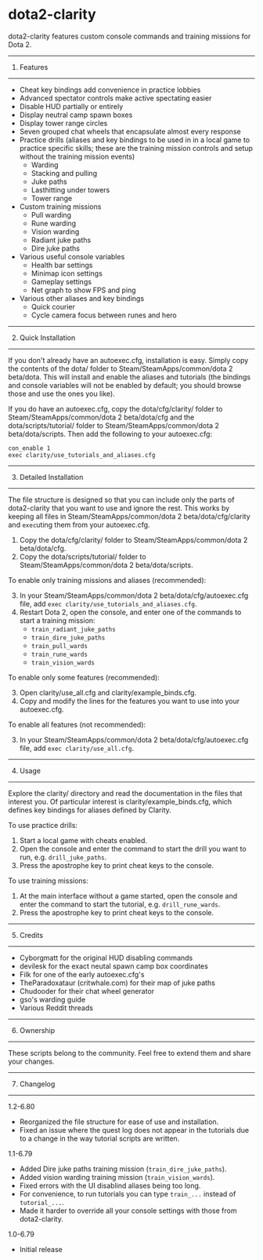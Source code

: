 dota2-clarity
=============

dota2-clarity features custom console commands and training missions for Dota 2.

---
1. Features
-----------

* Cheat key bindings add convenience in practice lobbies
* Advanced spectator controls make active spectating easier
* Disable HUD partially or entirely
* Display neutral camp spawn boxes
* Display tower range circles
* Seven grouped chat wheels that encapsulate almost every response
* Practice drills (aliases and key bindings to be used in in a local game to
  practice specific skills; these are the training mission controls and setup
  without the training mission events)
  - Warding
  - Stacking and pulling
  - Juke paths
  - Lasthitting under towers
  - Tower range
* Custom training missions
  - Pull warding
  - Rune warding
  - Vision warding
  - Radiant juke paths
  - Dire juke paths
* Various useful console variables
  - Health bar settings
  - Minimap icon settings
  - Gameplay settings
  - Net graph to show FPS and ping
* Various other aliases and key bindings
  - Quick courier
  - Cycle camera focus between runes and hero

---
2. Quick Installation
---------------------

If you don't already have an autoexec.cfg, installation is easy. Simply copy
the contents of the dota/ folder to Steam/SteamApps/common/dota 2 beta/dota.
This will install and enable the aliases and tutorials (the bindings and
console variables will not be enabled by default; you should browse those
and use the ones you like).

If you do have an autoexec.cfg, copy the dota/cfg/clarity/ folder to
Steam/SteamApps/common/dota 2 beta/dota/cfg and the dota/scripts/tutorial/
folder to Steam/SteamApps/common/dota 2 beta/dota/scripts. Then add the
following to your autoexec.cfg:

    con_enable 1
    exec clarity/use_tutorials_and_aliases.cfg

---
3. Detailed Installation
------------------------

The file structure is designed so that you can include only the parts of
dota2-clarity that you want to use and ignore the rest. This works by keeping
all files in Steam/SteamApps/common/dota 2 beta/dota/cfg/clarity and `exec`uting
them from your autoexec.cfg.

1. Copy the dota/cfg/clarity/ folder to
   Steam/SteamApps/common/dota 2 beta/dota/cfg.
2. Copy the dota/scripts/tutorial/ folder to
   Steam/SteamApps/common/dota 2 beta/dota/scripts.

To enable only training missions and aliases (recommended):

3. In your Steam/SteamApps/common/dota 2 beta/dota/cfg/autoexec.cfg file,
   add `exec clarity/use_tutorials_and_aliases.cfg`.
4. Restart Dota 2, open the console, and enter one of the commands to start
   a training mission:
   * `train_radiant_juke_paths`
   * `train_dire_juke_paths`
   * `train_pull_wards`
   * `train_rune_wards`
   * `train_vision_wards`

To enable only some features (recommended):

3. Open clarity/use_all.cfg and clarity/example_binds.cfg.
4. Copy and modify the lines for the features you want to use into your
   autoexec.cfg.

To enable all features (not recommended):

3. In your Steam/SteamApps/common/dota 2 beta/dota/cfg/autoexec.cfg file,
   add `exec clarity/use_all.cfg`.

---
4. Usage
--------

Explore the clarity/ directory and read the documentation in the files that
interest you. Of particular interest is clarity/example_binds.cfg, which defines
key bindings for aliases defined by Clarity.

To use practice drills:

1. Start a local game with cheats enabled.
2. Open the console and enter the command to start the drill you want to run,
   e.g. `drill_juke_paths`.
3. Press the apostrophe key to print cheat keys to the console.

To use training missions:

1. At the main interface without a game started, open the console and enter the
   command to start the tutorial, e.g. `drill_rune_wards`.
2. Press the apostrophe key to print cheat keys to the console.

---
5. Credits
----------

* Cyborgmatt for the original HUD disabling commands
* devilesk for the exact neutal spawn camp box coordinates
* Filk for one of the early autoexec.cfg's
* TheParadoxataur (critwhale.com) for their map of juke paths
* Chudooder for their chat wheel generator
* gso's warding guide
* Various Reddit threads    

---
6. Ownership
------------

These scripts belong to the community. Feel free to extend them and share
your changes.

---
7. Changelog
------------

1.2-6.80

* Reorganized the file structure for ease of use and installation.
* Fixed an issue where the quest log does not appear in the tutorials due
  to a change in the way tutorial scripts are written.

1.1-6.79

* Added Dire juke paths training mission (`train_dire_juke_paths`).
* Added vision warding training mission (`train_vision_wards`).
* Fixed errors with the UI disablind aliases being too long.
* For convenience, to run tutorials you can type `train_...`
  instead of `tutorial_...`.
* Made it harder to override all your console settings with those from
  dota2-clarity.

1.0-6.79

* Initial release

